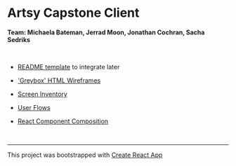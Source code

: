 # Artsy Capstone Client

**Team: Michaela Bateman, Jerrad Moon, Jonathan Cochran, Sacha Sedriks**

<br />

* [README template](https://gist.github.com/artificialarea/18f2025bbe0711ceaa9147167350431e) to integrate later

* ['Greybox' HTML Wireframes](https://jcochran206.github.io/artsy-capstone-client/greybox/)

* [Screen Inventory](https://github.com/jcochran206/artsy-capstone-client/blob/main/docs/screen_inventory.md)

* [User Flows](https://github.com/jcochran206/artsy-capstone-client/blob/main/docs/user_flows.pdf)

* [React Component Composition](https://github.com/jcochran206/artsy-capstone-client/blob/main/docs/component_composition.pdf)



<br />

<hr />

This project was bootstrapped with [Create React App](https://github.com/facebook/create-react-app)